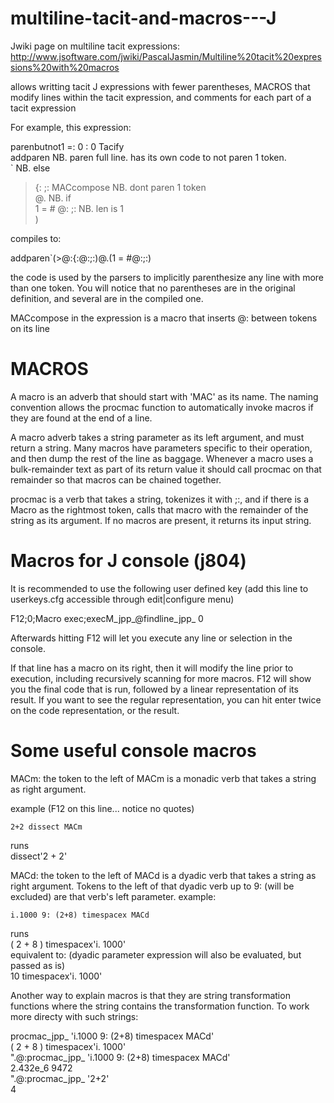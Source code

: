# multiline-tacit-and-macros---J

Jwiki page on multiline tacit expressions:  
http://www.jsoftware.com/jwiki/PascalJasmin/Multiline%20tacit%20expressions%20with%20macros

allows writting tacit J expressions with fewer parentheses, MACROS that modify lines within the tacit expression, and comments for each part of a tacit expression

For example, this expression:

parenbutnot1 =: 0 : 0  Tacify   
  addparen 		NB. paren full line. has its own code to not paren 1 token.	 		
   `		NB. else  
  > {: ;: MACcompose   		NB. dont paren 1 token  
 @. 		NB. if  
  1 = # @: ;: 	 	    NB. len is 1  
)

compiles to:

addparen`(>@:{:@:;:)@.(1 = #@:;:)

the code is used by the parsers to implicitly parenthesize any line with more than one token.  You will notice that no parentheses are in the original definition, and several are in the compiled one.  

MACcompose in the expression is a macro that inserts @: between tokens on its line

# MACROS

A macro is an adverb that should start with 'MAC' as its name.  The naming convention allows the procmac function to automatically invoke macros if they are found at the end of a line.

A macro adverb takes a string parameter as its left argument, and must return a string.  Many macros have parameters specific to their operation, and then dump the rest of the line as baggage.  Whenever a macro uses a bulk-remainder text as part of its return value it should call procmac on that remainder so that macros can be chained together.

procmac is a verb that takes a string, tokenizes it with ;:, and if there is a Macro as the rightmost token, calls that macro with the remainder of the string as its argument.  If no macros are present, it returns its input string.

# Macros for J console (j804)

It is recommended to use the following user defined key (add this line to userkeys.cfg accessible through edit|configure menu)

F12;0;Macro exec;execM_jpp_@findline_jpp_ 0

Afterwards hitting F12 will let you execute any line or selection in the console.

If that line has a macro on its right, then it will modify the line prior to execution, including recursively scanning for more macros.
F12 will show you the final code that is run, followed by a linear representation of its result.
If you want to see the regular representation, you can hit enter twice on the code representation, or the result.

# Some useful console macros

MACm:  the token to the left of MACm is a monadic verb that takes a string as right argument.

example (F12 on this line... notice no quotes)

    2+2 dissect MACm

runs  
dissect'2 + 2'  

MACd:  the token to the left of MACd is a dyadic verb that takes a string as right argument.  Tokens to the left of that dyadic verb up to 9: (will be excluded) are that verb's left parameter. example:

    i.1000 9: (2+8) timespacex MACd
    
runs  
( 2 + 8 ) timespacex'i. 1000'  
equivalent to: (dyadic parameter expression will also be evaluated, but passed as is)  
10 timespacex'i. 1000'

Another way to explain macros is that they are string transformation functions where the string contains the transformation function.  To work more directy with such strings:


   procmac_jpp_ 'i.1000 9: (2+8) timespacex MACd'  
( 2 + 8 ) timespacex'i. 1000'  
   ".@:procmac_jpp_ 'i.1000 9: (2+8) timespacex MACd'  
2.432e_6 9472  
   ".@:procmac_jpp_ '2+2'  
4
